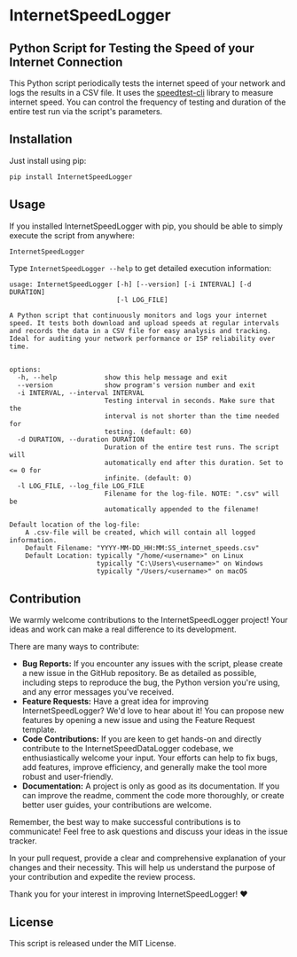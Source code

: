 # InternetSpeedLogger

## Python Script for Testing the Speed of your Internet Connection

This Python script periodically tests the internet speed of your network and
logs the results in a CSV file. It uses the
[speedtest-cli](https://pypi.org/project/speedtest-cli/) library to measure
internet speed. You can control the frequency of testing and duration of the
entire test run via the script's parameters.

## Installation

Just install using pip:

```bash
pip install InternetSpeedLogger
```

## Usage

If you installed InternetSpeedLogger with pip, you should be able to simply
execute the script from anywhere:

```bash
InternetSpeedLogger
```

Type `InternetSpeedLogger --help` to get detailed execution information:

```
usage: InternetSpeedLogger [-h] [--version] [-i INTERVAL] [-d DURATION]
                           [-l LOG_FILE]

A Python script that continuously monitors and logs your internet
speed. It tests both download and upload speeds at regular intervals
and records the data in a CSV file for easy analysis and tracking.
Ideal for auditing your network performance or ISP reliability over
time.
            

options:
  -h, --help            show this help message and exit
  --version             show program's version number and exit
  -i INTERVAL, --interval INTERVAL
                        Testing interval in seconds. Make sure that the
                        interval is not shorter than the time needed for
                        testing. (default: 60)
  -d DURATION, --duration DURATION
                        Duration of the entire test runs. The script will
                        automatically end after this duration. Set to <= 0 for
                        infinite. (default: 0)
  -l LOG_FILE, --log_file LOG_FILE
                        Filename for the log-file. NOTE: ".csv" will be
                        automatically appended to the filename!

Default location of the log-file:
    A .csv-file will be created, which will contain all logged information.
    Default Filename: "YYYY-MM-DD_HH:MM:SS_internet_speeds.csv"
    Default Location: typically "/home/<username>" on Linux
                      typically "C:\Users\<username>" on Windows
                      typically "/Users/<username>" on macOS
```

## Contribution

We warmly welcome contributions to the InternetSpeedLogger project! Your ideas
and work can make a real difference to its development.

There are many ways to contribute:

- **Bug Reports:** If you encounter any issues with the script, please create a
  new issue in the GitHub repository. Be as detailed as possible, including
  steps to reproduce the bug, the Python version you're using, and any error
  messages you've received.
- **Feature Requests:** Have a great idea for improving InternetSpeedLogger?
  We'd love to hear about it! You can propose new features by opening a new
  issue and using the Feature Request template.
- **Code Contributions:** If you are keen to get hands-on and directly
  contribute to the InternetSpeedDataLogger codebase, we enthusiastically
  welcome your input. Your efforts can help to fix bugs, add features, improve
  efficiency, and generally make the tool more robust and user-friendly.
- **Documentation:** A project is only as good as its documentation. If you can
  improve the readme, comment the code more thoroughly, or create better user
  guides, your contributions are welcome.

Remember, the best way to make successful contributions is to communicate! Feel
free to ask questions and discuss your ideas in the issue tracker.

In your pull request, provide a clear and comprehensive explanation of your
changes and their necessity. This will help us understand the purpose of your
contribution and expedite the review process.

Thank you for your interest in improving InternetSpeedLogger! :heart:

## License

This script is released under the MIT License.
